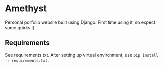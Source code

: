 # Amethyst
Personal porfolio website built using Django. First time using it, so expect some quirks :).

## Requirements
See requirements.txt. After setting up virtual environment, use `pip install -r requirements.txt`.
